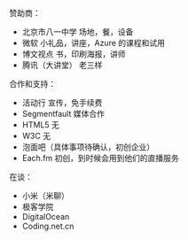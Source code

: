 赞助商：

* 北京市八一中学
    场地，餐，设备
* 微软
    小礼品，讲座，Azure 的课程和试用
* 博文视点
    书，印刷海报，讲师
* 腾讯（大讲堂）
    老三样

合作和支持：


* 活动行
    宣传，免手续费
* Segmentfault
    媒体合作
* HTML5
    无
* W3C
    无
* 泡面吧（具体事项待确认，初创企业）
* Each.fm
    初创，到时候会用到他们的直播服务

在谈：

* 小米（米聊）
* 极客学院
* DigitalOcean
* Coding.net.cn